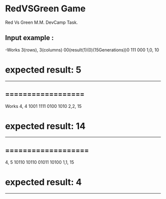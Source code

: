 # RedVSGreen Game
Red Vs Green M.M. DevCamp Task.

Input example : 
-------------------
-Works
3(rows), 3(columns)
00(result(1)(0)(15Generations))0
111
000
1,0, 10
# expected result: 5
--------------------
==================
-------------------
Works
4, 4
1001
1111
0100
1010
2,2, 15
# expected result: 14
--------------------
===================
-------------------
4, 5
10110
10110
01011
10100
1,1, 15
# expected result: 4
-----------------
